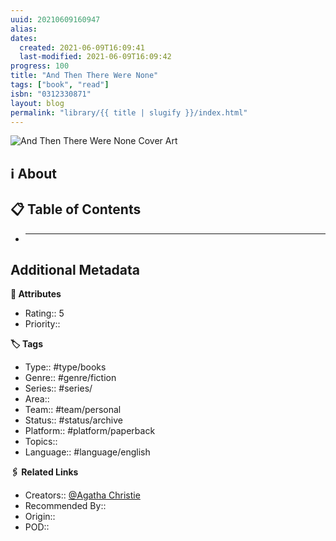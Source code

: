 ```yaml
---
uuid: 20210609160947
alias:
dates:
  created: 2021-06-09T16:09:41
  last-modified: 2021-06-09T16:09:42
progress: 100
title: "And Then There Were None"
tags: ["book", "read"]
isbn: "0312330871"
layout: blog
permalink: "library/{{ title | slugify }}/index.html"
---
```


![And Then There Were None Cover Art](https://i.gr-assets.com/images/S/compressed.photo.goodreads.com/books/1449488704l/28116072._SY475_.jpg)

## ℹ️ About

## 📋 Table of Contents

- ***

## Additional Metadata

**🧰 Attributes**

- Rating:: 5
- Priority::

**🏷 Tags**

- Type:: #type/books
- Genre:: #genre/fiction
- Series:: #series/
- Area::
- Team:: #team/personal
- Status:: #status/archive
- Platform:: #platform/paperback
- Topics::
- Language:: #language/english

**🖇️ Related Links**

- Creators:: [@Agatha Christie](🧔%20Private/People/@Agatha%20Christie.md)
- Recommended By::
- Origin::
- POD::
